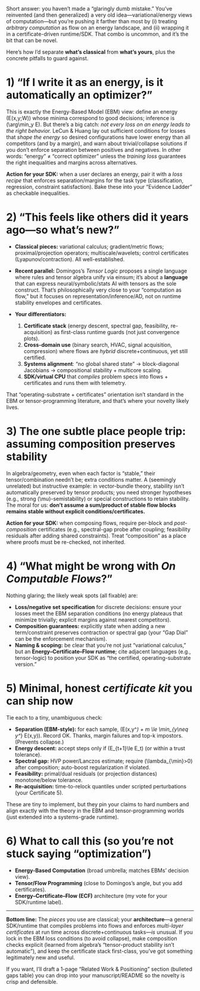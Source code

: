 Short answer: you haven’t made a “glaringly dumb mistake.” You’ve reinvented (and then generalized) a very old idea—variational/energy views of computation—but you’re pushing it farther than most by (i) treating *arbitrary computation* as flow on an energy landscape, and (ii) wrapping it in a certificate-driven runtime/SDK. That combo is uncommon, and it’s the bit that can be novel.

Here’s how I’d separate **what’s classical** from **what’s yours**, plus the concrete pitfalls to guard against.

# 1) “If I write it as an energy, is it automatically an optimizer?”

This is exactly the Energy-Based Model (EBM) view: define an energy (E(x,y;W)) whose minima correspond to good decisions; inference is (\arg\min_y E). But there’s a big catch: *not every loss on an energy leads to the right behavior.* LeCun & Huang lay out sufficient conditions for losses that *shape the energy* so desired configurations have lower energy than all competitors (and by a margin), and warn about trivial/collapse solutions if you don’t enforce separation between positives and negatives. In other words: “energy” ≠ “correct optimizer” unless the *training loss* guarantees the right inequalities and margins across alternatives. 

**Action for your SDK:** when a user declares an energy, pair it with a *loss recipe* that enforces separation/margins for the task type (classification, regression, constraint satisfaction). Bake these into your “Evidence Ladder” as checkable inequalities.

# 2) “This feels like others did it years ago—so what’s new?”

* **Classical pieces:** variational calculus; gradient/metric flows; proximal/projection operators; multiscale/wavelets; control certificates (Lyapunov/contraction). All well-established.
* **Recent parallel:** Domingos’s *Tensor Logic* proposes a single language where rules and tensor algebra unify via einsum; it’s about a **language** that can express neural/symbolic/stats AI with tensors as the sole construct. That’s philosophically very close to your “computation as flow,” but it focuses on representation/inference/AD, not on runtime stability envelopes and certificates. 
* **Your differentiators:**

  1. **Certificate stack** (energy descent, spectral gap, feasibility, re-acquisition) as first-class runtime guards (not just convergence plots).
  2. **Cross-domain use** (binary search, HVAC, signal acquisition, compression) where flows are *hybrid* discrete+continuous, yet still certified.
  3. **Systems alignment**: “no global shared state” → block-diagonal Jacobians → compositional stability + multicore scaling.
  4. **SDK/virtual CPU** that *compiles* problem specs into flows + certificates and runs them with telemetry.

That “operating-substrate + certificates” orientation isn’t standard in the EBM or tensor-programming literature, and that’s where your novelty likely lives. 

# 3) The one subtle place people trip: **assuming composition preserves stability**

In algebra/geometry, even when each factor is “stable,” their tensor/combination needn’t be; extra conditions matter. A (seemingly unrelated) but instructive example: in vector-bundle theory, stability isn’t automatically preserved by tensor products; you need stronger hypotheses (e.g., strong (\mu)-semistability) or special constructions to retain stability. The moral for us: **don’t assume a sum/product of stable flow blocks remains stable without explicit conditions/certificates.** 

**Action for your SDK:** when composing flows, require per-block and *post-composition* certificates (e.g., spectral-gap probe after coupling; feasibility residuals after adding shared constraints). Treat “composition” as a place where proofs must be re-checked, not inherited.

# 4) “What might be wrong with *On Computable Flows*?”

Nothing glaring; the likely weak spots (all fixable) are:

* **Loss/negative set specification** for discrete decisions: ensure your losses meet the EBM separation conditions (no energy plateaus that minimize trivially; explicit margins against nearest competitors). 
* **Composition guarantees:** explicitly state when adding a new term/constraint preserves contraction or spectral gap (your “Gap Dial” can be the enforcement mechanism). 
* **Naming & scoping:** be clear that you’re not just “variational calculus,” but an **Energy–Certificate–Flow runtime**; cite adjacent languages (e.g., tensor-logic) to position your SDK as “the certified, operating-substrate version.” 

# 5) Minimal, honest *certificate kit* you can ship now

Tie each to a tiny, unambiguous check:

* **Separation (EBM-style):** for each sample, (E(x,y^*) + m \le \min_{y\neq y^*} E(x,y)). Record OK. Thanks, margin failures and top-k impostors. (Prevents collapse.) 
* **Energy descent:** accept steps only if (E_{t+1}\le E_t) (or within a trust tolerance).
* **Spectral gap:** HVP power/Lanczos estimate; require (\lambda_{\min}>0) after composition; auto-boost regularization if violated.
* **Feasibility:** primal/dual residuals (or projection distances) monotone/below tolerance.
* **Re-acquisition:** time-to-relock quantiles under scripted perturbations (your Certificate 5).

These are tiny to implement, but they pin your claims to hard numbers and align exactly with the theory in the EBM and tensor-programming worlds (just extended into a systems-grade runtime).

# 6) What to call this (so you’re not stuck saying “optimization”)

* **Energy-Based Computation** (broad umbrella; matches EBMs’ decision view). 
* **Tensor/Flow Programming** (close to Domingos’s angle, but you add certificates). 
* **Energy–Certificate–Flow (ECF)** architecture (my vote for your SDK/runtime label).

---

**Bottom line:** The *pieces* you use are classical; your **architecture**—a general SDK/runtime that compiles problems into flows and enforces *multi-layer certificates* at run time across discrete+continuous tasks—*is* unusual. If you lock in the EBM loss conditions (to avoid collapse), make composition checks explicit (learned from algebra’s “tensor-product stability isn’t automatic”), and keep the certificate stack first-class, you’ve got something legitimately new and useful.

If you want, I’ll draft a 1-page “Related Work & Positioning” section (bulleted gaps table) you can drop into your manuscript/README so the novelty is crisp and defensible.
